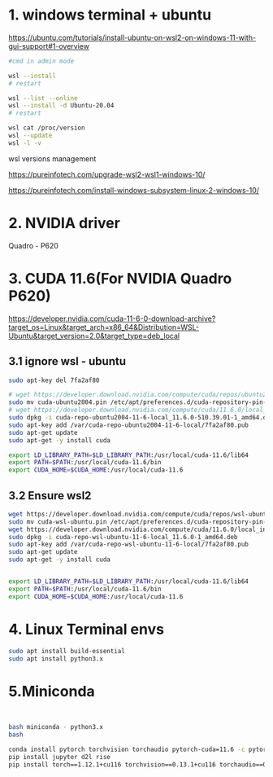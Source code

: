 # 1. windows terminal + ubuntu

https://ubuntu.com/tutorials/install-ubuntu-on-wsl2-on-windows-11-with-gui-support#1-overview

```bash
#cmd in admin mode

wsl --install
# restart

wsl --list --online
wsl --install -d Ubuntu-20.04
# restart

wsl cat /proc/version
wsl --update
wsl -l -v 

```

wsl versions management

https://pureinfotech.com/upgrade-wsl2-wsl1-windows-10/

https://pureinfotech.com/install-windows-subsystem-linux-2-windows-10/



# 2. NVIDIA driver

Quadro - P620

# 3. CUDA 11.6(For NVIDIA Quadro P620) 

https://developer.nvidia.com/cuda-11-6-0-download-archive?target_os=Linux&target_arch=x86_64&Distribution=WSL-Ubuntu&target_version=2.0&target_type=deb_local

## 3.1 ignore wsl - ubuntu

```bash
sudo apt-key del 7fa2af80

# wget https://developer.download.nvidia.com/compute/cuda/repos/ubuntu2004/x86_64/cuda-ubuntu2004.pin
sudo mv cuda-ubuntu2004.pin /etc/apt/preferences.d/cuda-repository-pin-600
# wget https://developer.download.nvidia.com/compute/cuda/11.6.0/local_installers/cuda-repo-ubuntu2004-11-6-local_11.6.0-510.39.01-1_amd64.deb
sudo dpkg -i cuda-repo-ubuntu2004-11-6-local_11.6.0-510.39.01-1_amd64.deb
sudo apt-key add /var/cuda-repo-ubuntu2004-11-6-local/7fa2af80.pub
sudo apt-get update
sudo apt-get -y install cuda

export LD_LIBRARY_PATH=$LD_LIBRARY_PATH:/usr/local/cuda-11.6/lib64
export PATH=$PATH:/usr/local/cuda-11.6/bin
export CUDA_HOME=$CUDA_HOME:/usr/local/cuda-11.6
```



## 3.2 Ensure wsl2

```bash
wget https://developer.download.nvidia.com/compute/cuda/repos/wsl-ubuntu/x86_64/cuda-wsl-ubuntu.pin
sudo mv cuda-wsl-ubuntu.pin /etc/apt/preferences.d/cuda-repository-pin-600
wget https://developer.download.nvidia.com/compute/cuda/11.6.0/local_installers/cuda-repo-wsl-ubuntu-11-6-local_11.6.0-1_amd64.deb
sudo dpkg -i cuda-repo-wsl-ubuntu-11-6-local_11.6.0-1_amd64.deb
sudo apt-key add /var/cuda-repo-wsl-ubuntu-11-6-local/7fa2af80.pub
sudo apt-get update
sudo apt-get -y install cuda


export LD_LIBRARY_PATH=$LD_LIBRARY_PATH:/usr/local/cuda-11.6/lib64
export PATH=$PATH:/usr/local/cuda-11.6/bin
export CUDA_HOME=$CUDA_HOME:/usr/local/cuda-11.6
```



# 4. Linux Terminal envs

```bash
sudo apt install build-essential
sudo apt install python3.x
```



# 5.Miniconda 

```bash


bash miniconda - python3.x
bash

conda install pytorch torchvision torchaudio pytorch-cuda=11.6 -c pytorch -c nvidia
pip install jupyter d2l rise
pip install torch==1.12.1+cu116 torchvision==0.13.1+cu116 torchaudio==0.12.1 --extra-index-url https://download.pytorch.org/whl/cu116

```

